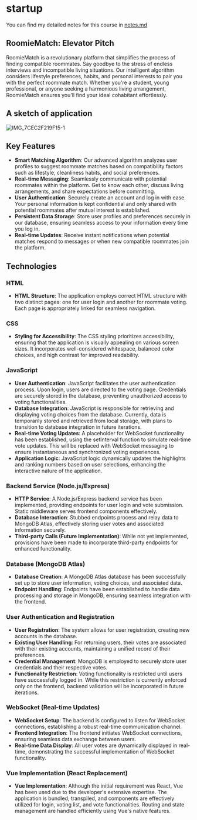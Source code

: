 
# startup

You can find my detailed notes for this course in [notes.md](https://github.com/minjinnie/startup/blob/7aac121b8b527a36a82899f2dcafdb513bc87cfa/notes.md)

## RoomieMatch: Elevator Pitch
RoomieMatch is a revolutionary platform that simplifies the process of finding compatible roommates. Say goodbye to the stress of endless interviews and incompatible living situations. Our intelligent algorithm considers lifestyle preferences, habits, and personal interests to pair you with the perfect roommate match. Whether you're a student, young professional, or anyone seeking a harmonious living arrangement, RoomieMatch ensures you'll find your ideal cohabitant effortlessly.

## A sketch of application
![IMG_7CEC2F219F15-1](https://github.com/minjinnie/startup/assets/105695935/d09da718-92a0-4214-aa75-afbd2dc48b6c)

## Key Features
- **Smart Matching Algorithm**: Our advanced algorithm analyzes user profiles to suggest roommate matches based on compatibility factors such as lifestyle, cleanliness habits, and social preferences.
- **Real-time Messaging**: Seamlessly communicate with potential roommates within the platform. Get to know each other, discuss living arrangements, and share expectations before committing.
- **User Authentication**: Securely create an account and log in with ease. Your personal information is kept confidential and only shared with potential roommates after mutual interest is established.
- **Persistent Data Storage**: Store user profiles and preferences securely in our database, ensuring seamless access to your information every time you log in.
- **Real-time Updates**: Receive instant notifications when potential matches respond to messages or when new compatible roommates join the platform.

## Technologies

### HTML
- **HTML Structure**: The application employs correct HTML structure with two distinct pages: one for user login and another for roommate voting. Each page is appropriately linked for seamless navigation.

### CSS
- **Styling for Accessibility**: The CSS styling prioritizes accessibility, ensuring that the application is visually appealing on various screen sizes. It incorporates well-considered whitespace, balanced color choices, and high contrast for improved readability.

### JavaScript
- **User Authentication**: JavaScript facilitates the user authentication process. Upon login, users are directed to the voting page. Credentials are securely stored in the database, preventing unauthorized access to voting functionalities.
- **Database Integration**: JavaScript is responsible for retrieving and displaying voting choices from the database. Currently, data is temporarily stored and retrieved from local storage, with plans to transition to database integration in future iterations.
- **Real-time Voting Updates**: A placeholder for WebSocket functionality has been established, using the setInterval function to simulate real-time vote updates. This will be replaced with WebSocket messaging to ensure instantaneous and synchronized voting experiences.
- **Application Logic**: JavaScript logic dynamically updates the highlights and ranking numbers based on user selections, enhancing the interactive nature of the application.

### Backend Service (Node.js/Express)
- **HTTP Service**: A Node.js/Express backend service has been implemented, providing endpoints for user login and vote submission. Static middleware serves frontend components effectively.
- **Database Interaction**: Stubbed endpoints process and relay data to MongoDB Atlas, effectively storing user votes and associated information securely.
- **Third-party Calls (Future Implementation)**: While not yet implemented, provisions have been made to incorporate third-party endpoints for enhanced functionality.

### Database (MongoDB Atlas)
- **Database Creation**: A MongoDB Atlas database has been successfully set up to store user information, voting choices, and associated data.
- **Endpoint Handling**: Endpoints have been established to handle data processing and storage in MongoDB, ensuring seamless integration with the frontend.

### User Authentication and Registration
- **User Registration**: The system allows for user registration, creating new accounts in the database.
- **Existing User Handling**: For returning users, their votes are associated with their existing accounts, maintaining a unified record of their preferences.
- **Credential Management**: MongoDB is employed to securely store user credentials and their respective votes.
- **Functionality Restriction**: Voting functionality is restricted until users have successfully logged in. While this restriction is currently enforced only on the frontend, backend validation will be incorporated in future iterations.

### WebSocket (Real-time Updates)
- **WebSocket Setup**: The backend is configured to listen for WebSocket connections, establishing a robust real-time communication channel.
- **Frontend Integration**: The frontend initiates WebSocket connections, ensuring seamless data exchange between users.
- **Real-time Data Display**: All user votes are dynamically displayed in real-time, demonstrating the successful implementation of WebSocket functionality.

### Vue Implementation (React Replacement)
- **Vue Implementation**: Although the initial requirement was React, Vue has been used due to the developer's extensive expertise. The application is bundled, transpiled, and components are effectively utilized for login, voting list, and vote functionalities. Routing and state management are handled efficiently using Vue's native features.
